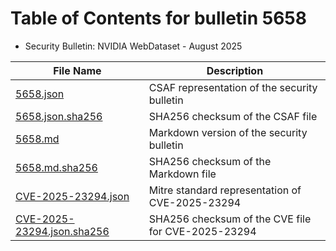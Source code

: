 # Table of Contents for bulletin 5658

 - Security Bulletin: NVIDIA WebDataset - August 2025

| File Name | Description |
|-----------|-------------|
| [5658.json](5658.json) | CSAF representation of the security bulletin |
| [5658.json.sha256](5658.json.sha256) | SHA256 checksum of the CSAF file |
| [5658.md](5658.md) | Markdown version of the security bulletin |
| [5658.md.sha256](5658.md.sha256) | SHA256 checksum of the Markdown file |
| [CVE-2025-23294.json](CVE-2025-23294.json) | Mitre standard representation of CVE-2025-23294 |
| [CVE-2025-23294.json.sha256](CVE-2025-23294.json.sha256) | SHA256 checksum of the CVE file for CVE-2025-23294 |
